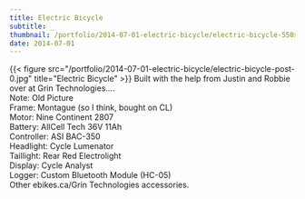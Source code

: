```yaml
---
title: Electric Bicycle
subtitle: _
thumbnail: /portfolio/2014-07-01-electric-bicycle/electric-bicycle-550x350.jpg
date: 2014-07-01
---
```

{{< figure src="/portfolio/2014-07-01-electric-bicycle/electric-bicycle-post-0.jpg" title="Electric Bicycle" >}}
Built with the help from Justin and Robbie over at Grin Technologies….
<br>Note: Old Picture
<br>Frame: Montague (so I think, bought on CL)
<br>Motor: Nine Continent 2807
<br>Battery: AllCell Tech 36V 11Ah
<br>Controller: ASI BAC-350
<br>Headlight: Cycle Lumenator
<br>Taillight: Rear Red Electrolight
<br>Display: Cycle Analyst
<br>Logger: Custom Bluetooth Module (HC-05)
<br>Other ebikes.ca/Grin Technologies accessories.
